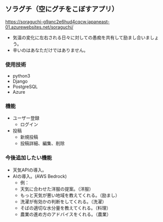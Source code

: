 ## ソラグチ（空にグチをこぼすアプリ）
https://soraguchi-g9anc2e6hud4cqcw.japaneast-01.azurewebsites.net/soraguchi/
- 気温の変化に左右される日々に対しての愚痴を共有して励まし合いましょう。
- 辛いのはあなただけではありません。

### 使用技術
- python3
- Django
- PostgreSQL
- Azure

### 機能
- ユーザー登録
  - ログイン
- 投稿
  - 新規投稿
  - 投稿詳細、編集、削除

### 今後追加したい機能
- 天気APIの導入。
- AIの導入。(AWS Bedrock)
  - 例：
  - 天気に合わせた洋服の提案。（洋服）
  - もっと天気が悪い地域を教えてくれる。（励まし）
  - 洗濯が有効かの判断をしてくれる。（洗濯）
  - そばの適切な水分量を教えてくれる。（料理）
  - 農業の進め方のアドバイスをくれる。（農業）



